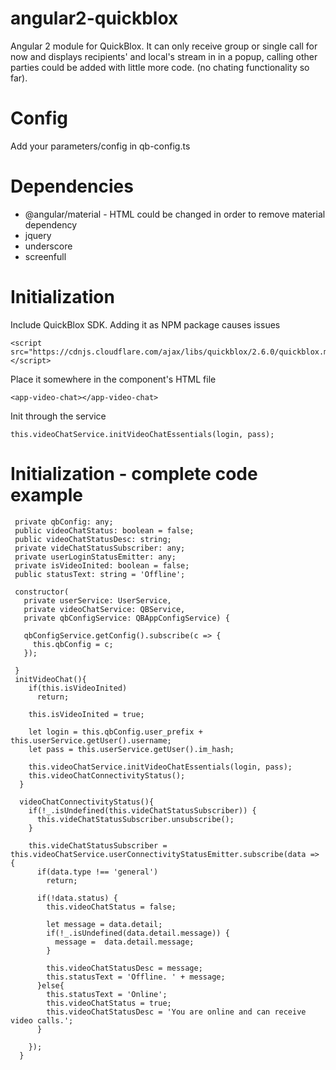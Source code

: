 # angular2-quickblox
Angular 2 module for QuickBlox. It can only receive group or single call for now and displays recipients' and local's stream in in a popup, calling other parties could be added with little more code. (no chating functionality so far). 


# Config
Add your parameters/config in qb-config.ts


# Dependencies
- @angular/material - HTML could be changed in order to remove material dependency
- jquery
- underscore
- screenfull


# Initialization

Include QuickBlox SDK. Adding it as NPM package causes issues
```
<script src="https://cdnjs.cloudflare.com/ajax/libs/quickblox/2.6.0/quickblox.min.js"></script>   
```

Place it somewhere in the component's HTML file
```
<app-video-chat></app-video-chat>
```

Init through the service
```
this.videoChatService.initVideoChatEssentials(login, pass);
```

# Initialization - complete code example
```
 private qbConfig: any;
 public videoChatStatus: boolean = false; 
 public videoChatStatusDesc: string;
 private videChatStatusSubscriber: any;
 private userLoginStatusEmitter: any;
 private isVideoInited: boolean = false;
 public statusText: string = 'Offline';
  
 constructor( 
   private userService: UserService, 
   private videoChatService: QBService,
   private qbConfigService: QBAppConfigService) {

   qbConfigService.getConfig().subscribe(c => {
     this.qbConfig = c;    
   });        
    
 }
 initVideoChat(){
    if(this.isVideoInited)
      return;

    this.isVideoInited = true;

    let login = this.qbConfig.user_prefix + this.userService.getUser().username;
    let pass = this.userService.getUser().im_hash;

    this.videoChatService.initVideoChatEssentials(login, pass);
    this.videoChatConnectivityStatus();
  }    

  videoChatConnectivityStatus(){
    if(!_.isUndefined(this.videChatStatusSubscriber)) {
      this.videChatStatusSubscriber.unsubscribe();
    }

    this.videChatStatusSubscriber = this.videoChatService.userConnectivityStatusEmitter.subscribe(data => {
      if(data.type !== 'general')
        return;

      if(!data.status) {
        this.videoChatStatus = false;

        let message = data.detail;
        if(!_.isUndefined(data.detail.message)) {
          message =  data.detail.message;
        }

        this.videoChatStatusDesc = message;
        this.statusText = 'Offline. ' + message;
      }else{
        this.statusText = 'Online';
        this.videoChatStatus = true;
        this.videoChatStatusDesc = 'You are online and can receive video calls.';
      }

    });
  }
  ```

